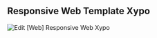 ## Responsive Web Template Xypo

![Edit [Web] Responsive Web Xypo](../../../gifs/website/template/responsive-web-xypo.gif)
